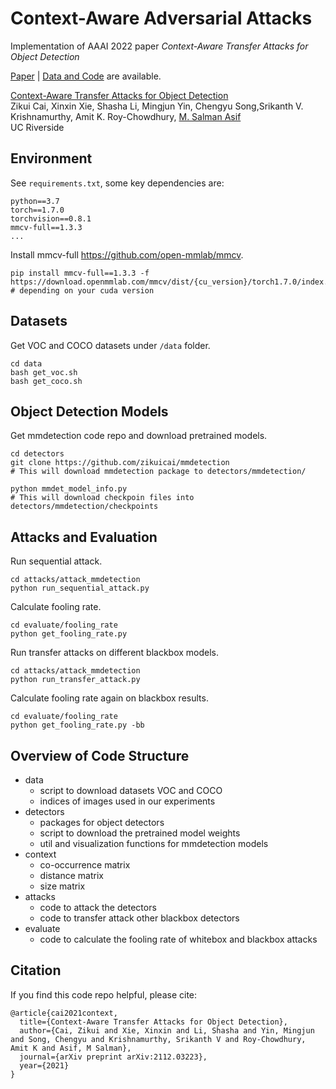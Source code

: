 # Context-Aware Adversarial Attacks
Implementation of AAAI 2022 paper *Context-Aware Transfer Attacks for Object Detection*


[Paper](http://arxiv.org/abs/2112.03223) | [Data and Code](https://github.com/CSIPlab/context-aware-attacks) are available.

[Context-Aware Transfer Attacks for Object Detection](http://arxiv.org/abs/2112.03223)  
 Zikui Cai, Xinxin Xie, Shasha Li, Mingjun Yin, Chengyu Song,Srikanth V. Krishnamurthy, Amit K. Roy-Chowdhury,
 [M. Salman Asif](https://intra.ece.ucr.edu/~sasif/)<br>
 UC Riverside 


## Environment
See `requirements.txt`, some key dependencies are:
```
python==3.7
torch==1.7.0 
torchvision==0.8.1
mmcv-full==1.3.3
...
```

Install mmcv-full https://github.com/open-mmlab/mmcv.

```
pip install mmcv-full==1.3.3 -f https://download.openmmlab.com/mmcv/dist/{cu_version}/torch1.7.0/index.html
# depending on your cuda version
```

## Datasets
Get VOC and COCO datasets under `/data` folder.
```
cd data
bash get_voc.sh
bash get_coco.sh
```

## Object Detection Models
Get mmdetection code repo and download pretrained models.
```
cd detectors
git clone https://github.com/zikuicai/mmdetection
# This will download mmdetection package to detectors/mmdetection/

python mmdet_model_info.py
# This will download checkpoin files into detectors/mmdetection/checkpoints
```

## Attacks and Evaluation
Run sequential attack.
```
cd attacks/attack_mmdetection
python run_sequential_attack.py
```

Calculate fooling rate.
```
cd evaluate/fooling_rate
python get_fooling_rate.py
```

Run transfer attacks on different blackbox models.
```
cd attacks/attack_mmdetection
python run_transfer_attack.py
```

Calculate fooling rate again on blackbox results.
```
cd evaluate/fooling_rate
python get_fooling_rate.py -bb
```

## Overview of Code Structure
- data
    - script to download datasets VOC and COCO
    - indices of images used in our experiments   
- detectors
    - packages for object detectors
    - script to download the pretrained model weights
    - util and visualization functions for mmdetection models
- context
    - co-occurrence matrix
    - distance matrix
    - size matrix
- attacks
    - code to attack the detectors
    - code to transfer attack other blackbox detectors
- evaluate
    - code to calculate the fooling rate of whitebox and blackbox attacks


## Citation
If you find this code repo helpful, please cite:
```
@article{cai2021context,
  title={Context-Aware Transfer Attacks for Object Detection},
  author={Cai, Zikui and Xie, Xinxin and Li, Shasha and Yin, Mingjun and Song, Chengyu and Krishnamurthy, Srikanth V and Roy-Chowdhury, Amit K and Asif, M Salman},
  journal={arXiv preprint arXiv:2112.03223},
  year={2021}
}
```
